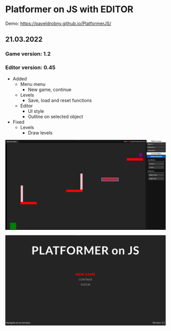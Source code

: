 # Platformer on JS with EDITOR

Demo: https://paveldrobny.github.io/PlatformerJS/

## 21.03.2022
### Game version: 1.2
### Editor version: 0.45

- Added
  - Menu menu
    - New game, continue
  - Levels
    - Save, load and reset functions
  - Editor
    - UI style
    - Outline on selected object
- Fixed
  - Levels
    - Draw levels 

![img](https://github.com/paveldrobny/PlatformerJS/blob/master/editor.png)

![img](https://github.com/paveldrobny/PlatformerJS/blob/master/mainMenu.png)
